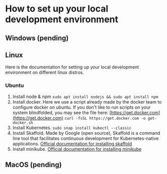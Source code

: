# How to set up your local development environment

## Windows (pending)

## Linux

Here is the documentation for setting up your local development environment on different linux distros.

### Ubuntu

1. Install node & npm
   `sudo apt install nodejs && sudo apt install npm`
2. Install docker. Here we use a script already made by the docker team to configure docker on ubuntu. If you don't like to run scripts on your system blindfolded, you may see the file here: [https://get.docker.com](https://get.docker.com)
   `curl -fsSL https://get.docker.com -o get-docker.sh`
3. Install Kubernetes.
   `sudo snap install kubectl --classic`
4. Install Skaffold. Made by Google (open source), Skaffold is a command line tool that facilitates continuous development for Kubernetes-native applications.
   [Official documentation for installing skaffold](https://skaffold.dev/docs/install/)
5. Install minikube.
   [Official documentation for installing minikube](https://minikube.sigs.k8s.io/docs/start/)

## MacOS (pending)
